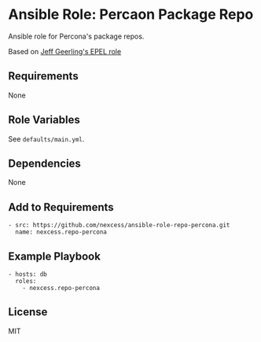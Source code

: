 # Ansible Role: Percaon Package Repo

Ansible role for Percona's package repos.

Based on [Jeff Geerling's EPEL role](https://github.com/geerlingguy/ansible-role-repo-epel)

## Requirements

None

## Role Variables

See `defaults/main.yml`.

## Dependencies

None

## Add to Requirements

    - src: https://github.com/nexcess/ansible-role-repo-percona.git
      name: nexcess.repo-percona

## Example Playbook

    - hosts: db
      roles:
        - nexcess.repo-percona

## License

MIT
